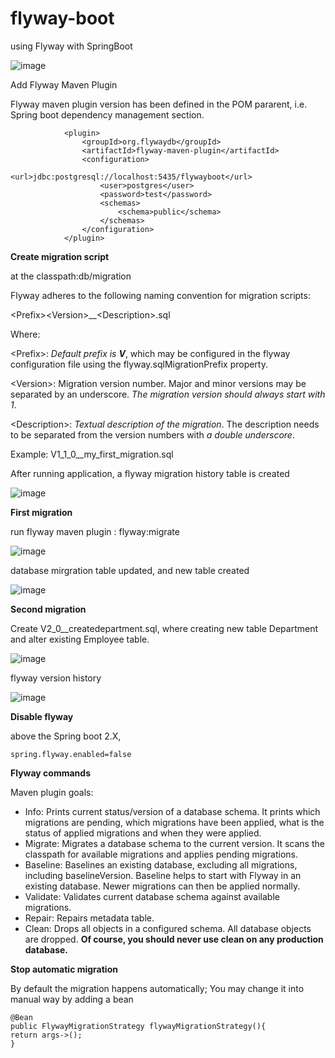 # flyway-boot
using Flyway with SpringBoot 

![image](https://user-images.githubusercontent.com/17804600/120299995-d30e2000-c2cb-11eb-9c30-c7d5e3f079bb.png)

Add Flyway Maven Plugin

Flyway maven plugin version has been defined in the POM pararent, i.e. Spring boot dependency management section.  

````
            <plugin>
                <groupId>org.flywaydb</groupId>
                <artifactId>flyway-maven-plugin</artifactId>
                <configuration>
                    <url>jdbc:postgresql://localhost:5435/flywayboot</url>
                    <user>postgres</user>
                    <password>test</password>
                    <schemas>
                        <schema>public</schema>
                    </schemas>
                </configuration>
            </plugin>
````

**Create migration script**

at the classpath:db/migration

Flyway adheres to the following naming convention for migration scripts:

\<Prefix>\<Version>__\<Description>.sql

Where:

\<Prefix\>:  *Default prefix is **V***, which may be configured in the flyway configuration file using the flyway.sqlMigrationPrefix property.
            
\<Version\>:  Migration version number. Major and minor versions may be separated by an underscore. *The migration version should always start with 1*.
            
\<Description\>:  *Textual description of the migration*. The description needs to be separated from the version numbers with *a double underscore*.
            
Example: V1_1_0__my_first_migration.sql

After running application, a flyway migration history table is created
            
![image](https://user-images.githubusercontent.com/17804600/120349148-25683480-c2fe-11eb-9412-00b9d5e8f524.png)
            
**First migration**

run flyway maven plugin : flyway:migrate
            
![image](https://user-images.githubusercontent.com/17804600/120356095-45025b80-c304-11eb-9e3f-792735312913.png)
            
database mirgration table updated, and new table created
            
![image](https://user-images.githubusercontent.com/17804600/120356298-79761780-c304-11eb-843b-e51ecf1a5f6c.png)
            

**Second migration**
            
Create V2_0__createdepartment.sql, where creating new table Department and alter existing Employee table.
            
![image](https://user-images.githubusercontent.com/17804600/120360708-5732c880-c309-11eb-9278-a91540c43379.png)

flyway version history            

![image](https://user-images.githubusercontent.com/17804600/120363436-70894400-c30c-11eb-864d-f0ffca10165a.png)
            
            
**Disable flyway**
            
above the Spring boot 2.X, 
````            
spring.flyway.enabled=false            
````
            
**Flyway commands**

Maven plugin goals: 
            
* Info: Prints current status/version of a database schema. It prints which migrations are pending, which migrations have been applied, what is the status of applied migrations and when they were applied.
* Migrate: Migrates a database schema to the current version. It scans the classpath for available migrations and applies pending migrations.
* Baseline: Baselines an existing database, excluding all migrations, including baselineVersion. Baseline helps to start with Flyway in an existing database. Newer migrations can then be applied normally.
* Validate: Validates current database schema against available migrations.
* Repair: Repairs metadata table.
* Clean: Drops all objects in a configured schema. All database objects are dropped. **Of course, you should never use clean on any production database.**            

**Stop automatic migration** 

By default the migration happens automatically; You may change it into manual way by adding a bean

````
@Bean
public FlywayMigrationStrategy flywayMigrationStrategy(){
return args->();
}
````            
